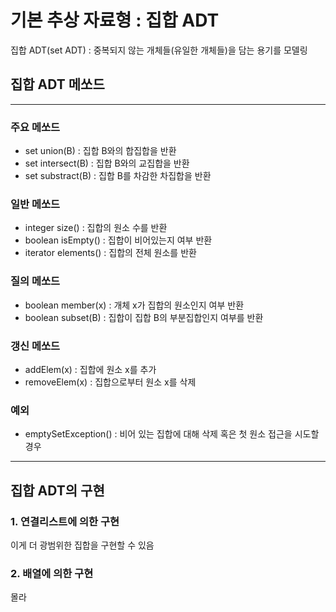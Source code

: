 # 기본 추상 자료형 : 집합 ADT

집합 ADT(set ADT) : 중복되지 않는 개체들(유일한 개체들)을 담는 용기를 모델링

## 집합 ADT 메쏘드

---

### 주요 메쏘드

- set union(B) : 집합 B와의 합집합을 반환
- set intersect(B) : 집합 B와의 교집합을 반환
- set substract(B) : 집합 B를 차감한 차집합을 반환

### 일반 메쏘드

- integer size() : 집합의 원소 수를 반환
- boolean isEmpty() : 집합이 비어있는지 여부 반환
- iterator elements() : 집합의 전체 원소를 반환

### 질의 메쏘드

- boolean member(x) : 개체 x가 집합의 원소인지 여부 반환
- boolean subset(B) : 집합이 집합 B의 부분집합인지 여부를 반환

### 갱신 메쏘드

- addElem(x) : 집합에 원소 x를 추가
- removeElem(x) : 집합으로부터 원소 x를 삭제

### 예외

- emptySetException() : 비어 있는 집합에 대해 삭제 혹은 첫 원소 접근을 시도할 경우

---

## 집합 ADT의 구현

### 1. 연결리스트에 의한 구현

이게 더 광범위한 집합을 구현할 수 있음

### 2. 배열에 의한 구현

몰라